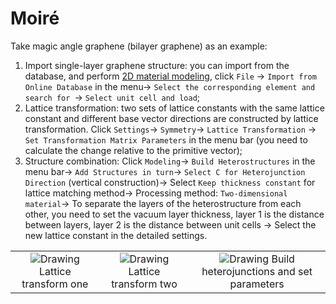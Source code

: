 # Moiré

Take magic angle graphene (bilayer graphene) as an example:

1. Import single-layer graphene structure: you can import from the database, and perform [2D material modeling](./qstudio_example_2d.md), click `File` → `Import from Online Database` in the menu→ `Select the corresponding element and search for `→ `Select unit cell and load`;
2. Lattice transformation: two sets of lattice constants with the same lattice constant and different base vector directions are constructed by lattice transformation. Click `Settings`→ `Symmetry`→ `Lattice Transformation` → `Set Transformation Matrix Parameters` in the menu bar (you need to calculate the change relative to the primitive vector);
3. Structure combination: Click `Modeling`→ `Build Heterostructures` in the menu bar→ `Add Structures in turn`→ `Select C for Heterojunction Direction` (vertical construction)→ Select `Keep thickness constant` for lattice matching method→ Processing method: `Two-dimensional material`→ To separate the layers of the heterostructure from each other, you need to set the vacuum layer thickness, layer 1 is the distance between layers, layer 2 is the distance between unit cells → Select the new lattice constant in the detailed settings.

<table><tr>
    <td> 
        <center>
            <img src={require('./nested/qstudio_example_moire1.png').default} alt="Drawing" />
            <font>Lattice transform one</font>
        </center>
    </td>
    <td> 
        <center>
            <img src={require('./nested/qstudio_example_moire2.png').default} alt="Drawing" />
            <font>Lattice transform two</font>
        </center>
    </td>
    <td> 
        <center>
            <img src={require('./nested/qstudio_example_moire3.png').default} alt="Drawing" />
            <font>Build heterojunctions and set parameters</font>
        </center>
    </td>
</tr></table>
